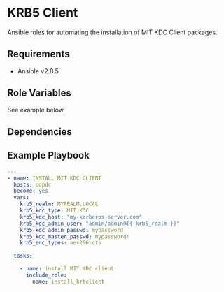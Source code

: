 # KRB5 Client

Ansible roles for automating the installation of MIT KDC Client packages.

## Requirements

- Ansible v2.8.5

## Role Variables

See example below.

## Dependencies

## Example Playbook

```yml
---
- name: INSTALL MIT KDC CLIENT
  hosts: cdpdc
  become: yes
  vars:
    krb5_realm: MYREALM.LOCAL
    krb5_kdc_type: MIT KDC
    krb5_kdc_host: "my-kerberos-server.com"
    krb5_kdc_admin_user: "admin/admin@{{ krb5_realm }}"
    krb5_kdc_admin_passwd: mypassword
    krb5_kdc_master_passwd: mypassword!
    krb5_enc_types: aes256-cts
  
  tasks:

    - name: install MIT KDC client
      include_role:
        name: install_krbclient

```
